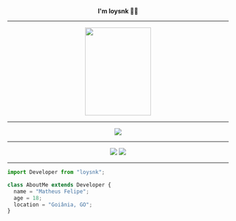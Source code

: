 <div align="center">
    <strong>I'm loysnk 👋🏻</strong>
    <hr>
    <img height="200px" width="150px" src="https://images-wixmp-ed30a86b8c4ca887773594c2.wixmp.com/f/c359dd66-9e20-4344-8d5d-0e2ef292d317/d4t4t8l-9a2dbc38-cdee-48a1-90c8-e844f7a23a8f.png?token=eyJ0eXAiOiJKV1QiLCJhbGciOiJIUzI1NiJ9.eyJzdWIiOiJ1cm46YXBwOjdlMGQxODg5ODIyNjQzNzNhNWYwZDQxNWVhMGQyNmUwIiwiaXNzIjoidXJuOmFwcDo3ZTBkMTg4OTgyMjY0MzczYTVmMGQ0MTVlYTBkMjZlMCIsIm9iaiI6W1t7InBhdGgiOiJcL2ZcL2MzNTlkZDY2LTllMjAtNDM0NC04ZDVkLTBlMmVmMjkyZDMxN1wvZDR0NHQ4bC05YTJkYmMzOC1jZGVlLTQ4YTEtOTBjOC1lODQ0ZjdhMjNhOGYucG5nIn1dXSwiYXVkIjpbInVybjpzZXJ2aWNlOmZpbGUuZG93bmxvYWQiXX0.0DqohEo1tRU2GNzploqd60S_ACwBeEcWF7fmT-HpwKc">
    <hr>
    <div align="center">
        <img src="https://skillicons.dev/icons?i=html,css,js"/>
    </div>
    <hr>
    <div align="center">
         <a href="https://discord.com/users/1173244265900556333"><img src="https://skillicons.dev/icons?i=discord"/></a>
         <a href="https://www.instagram.com/loysnk"><img src="https://skillicons.dev/icons?i=instagram"/></a>
    </div>
    <hr>
</div>

```js
import Developer from "loysnk";

class AboutMe extends Developer {
  name = "Matheus Felipe";
  age = 18;
  location = "Goiânia, GO";
}
```
